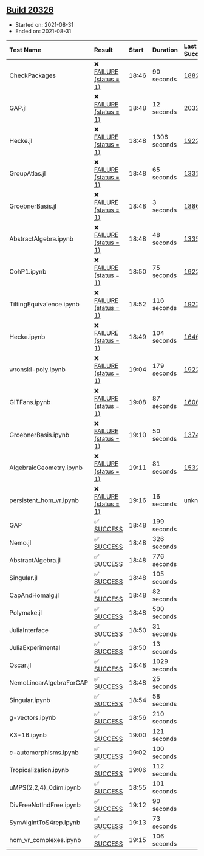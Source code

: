 ## [Build 20326](https://oscarci.mathematik.uni-kl.de/job/oscar/20326/)

* Started on: 2021-08-31
* Ended on: 2021-08-31

| Test Name    | Result | Start | Duration | Last Success | First Failure |
|:-------------|:-------|:------|:---------|:-------------|:--------------|
| CheckPackages | ❌ [FAILURE (status = 1)](https://oscarci.mathematik.uni-kl.de/job/oscar/20326/artifact/logs/build-20326/CheckPackages.log) | 18:46 | 90 seconds | [18822](https://oscarci.mathematik.uni-kl.de/job/oscar/18822/) | [18823](https://oscarci.mathematik.uni-kl.de/job/oscar/18823/) |
| GAP.jl | ❌ [FAILURE (status = 1)](https://oscarci.mathematik.uni-kl.de/job/oscar/20326/artifact/logs/build-20326/GAP.jl.log) | 18:48 | 12 seconds | [20325](https://oscarci.mathematik.uni-kl.de/job/oscar/20325/) | [20326](https://oscarci.mathematik.uni-kl.de/job/oscar/20326/) |
| Hecke.jl | ❌ [FAILURE (status = 1)](https://oscarci.mathematik.uni-kl.de/job/oscar/20326/artifact/logs/build-20326/Hecke.jl.log) | 18:48 | 1306 seconds | [19222](https://oscarci.mathematik.uni-kl.de/job/oscar/19222/) | [20152](https://oscarci.mathematik.uni-kl.de/job/oscar/20152/) |
| GroupAtlas.jl | ❌ [FAILURE (status = 1)](https://oscarci.mathematik.uni-kl.de/job/oscar/20326/artifact/logs/build-20326/GroupAtlas.jl.log) | 18:48 | 65 seconds | [13311](https://oscarci.mathematik.uni-kl.de/job/oscar/13311/) | [13312](https://oscarci.mathematik.uni-kl.de/job/oscar/13312/) |
| GroebnerBasis.jl | ❌ [FAILURE (status = 1)](https://oscarci.mathematik.uni-kl.de/job/oscar/20326/artifact/logs/build-20326/GroebnerBasis.jl.log) | 18:48 | 3 seconds | [18864](https://oscarci.mathematik.uni-kl.de/job/oscar/18864/) | [18865](https://oscarci.mathematik.uni-kl.de/job/oscar/18865/) |
| AbstractAlgebra.ipynb | ❌ [FAILURE (status = 1)](https://oscarci.mathematik.uni-kl.de/job/oscar/20326/artifact/logs/build-20326/AbstractAlgebra.ipynb.log) | 18:48 | 48 seconds | [13355](https://oscarci.mathematik.uni-kl.de/job/oscar/13355/) | [13356](https://oscarci.mathematik.uni-kl.de/job/oscar/13356/) |
| CohP1.ipynb | ❌ [FAILURE (status = 1)](https://oscarci.mathematik.uni-kl.de/job/oscar/20326/artifact/logs/build-20326/CohP1.ipynb.log) | 18:50 | 75 seconds | [19222](https://oscarci.mathematik.uni-kl.de/job/oscar/19222/) | [20152](https://oscarci.mathematik.uni-kl.de/job/oscar/20152/) |
| TiltingEquivalence.ipynb | ❌ [FAILURE (status = 1)](https://oscarci.mathematik.uni-kl.de/job/oscar/20326/artifact/logs/build-20326/TiltingEquivalence.ipynb.log) | 18:52 | 116 seconds | [19222](https://oscarci.mathematik.uni-kl.de/job/oscar/19222/) | [20152](https://oscarci.mathematik.uni-kl.de/job/oscar/20152/) |
| Hecke.ipynb | ❌ [FAILURE (status = 1)](https://oscarci.mathematik.uni-kl.de/job/oscar/20326/artifact/logs/build-20326/Hecke.ipynb.log) | 18:49 | 104 seconds | [16463](https://oscarci.mathematik.uni-kl.de/job/oscar/16463/) | [16464](https://oscarci.mathematik.uni-kl.de/job/oscar/16464/) |
| wronski-poly.ipynb | ❌ [FAILURE (status = 1)](https://oscarci.mathematik.uni-kl.de/job/oscar/20326/artifact/logs/build-20326/wronski-poly.ipynb.log) | 19:04 | 179 seconds | [19222](https://oscarci.mathematik.uni-kl.de/job/oscar/19222/) | [20152](https://oscarci.mathematik.uni-kl.de/job/oscar/20152/) |
| GITFans.ipynb | ❌ [FAILURE (status = 1)](https://oscarci.mathematik.uni-kl.de/job/oscar/20326/artifact/logs/build-20326/GITFans.ipynb.log) | 19:08 | 87 seconds | [16068](https://oscarci.mathematik.uni-kl.de/job/oscar/16068/) | [16069](https://oscarci.mathematik.uni-kl.de/job/oscar/16069/) |
| GroebnerBasis.ipynb | ❌ [FAILURE (status = 1)](https://oscarci.mathematik.uni-kl.de/job/oscar/20326/artifact/logs/build-20326/GroebnerBasis.ipynb.log) | 19:10 | 50 seconds | [13748](https://oscarci.mathematik.uni-kl.de/job/oscar/13748/) | [13749](https://oscarci.mathematik.uni-kl.de/job/oscar/13749/) |
| AlgebraicGeometry.ipynb | ❌ [FAILURE (status = 1)](https://oscarci.mathematik.uni-kl.de/job/oscar/20326/artifact/logs/build-20326/AlgebraicGeometry.ipynb.log) | 19:11 | 81 seconds | [15322](https://oscarci.mathematik.uni-kl.de/job/oscar/15322/) | [15323](https://oscarci.mathematik.uni-kl.de/job/oscar/15323/) |
| persistent_hom_vr.ipynb | ❌ [FAILURE (status = 1)](https://oscarci.mathematik.uni-kl.de/job/oscar/20326/artifact/logs/build-20326/persistent_hom_vr.ipynb.log) | 19:16 | 16 seconds | unknown | unknown |
| GAP | ✅ [SUCCESS](https://oscarci.mathematik.uni-kl.de/job/oscar/20326/artifact/logs/build-20326/GAP.log) | 18:48 | 199 seconds |  |  |
| Nemo.jl | ✅ [SUCCESS](https://oscarci.mathematik.uni-kl.de/job/oscar/20326/artifact/logs/build-20326/Nemo.jl.log) | 18:48 | 326 seconds |  |  |
| AbstractAlgebra.jl | ✅ [SUCCESS](https://oscarci.mathematik.uni-kl.de/job/oscar/20326/artifact/logs/build-20326/AbstractAlgebra.jl.log) | 18:48 | 776 seconds |  |  |
| Singular.jl | ✅ [SUCCESS](https://oscarci.mathematik.uni-kl.de/job/oscar/20326/artifact/logs/build-20326/Singular.jl.log) | 18:48 | 105 seconds |  |  |
| CapAndHomalg.jl | ✅ [SUCCESS](https://oscarci.mathematik.uni-kl.de/job/oscar/20326/artifact/logs/build-20326/CapAndHomalg.jl.log) | 18:48 | 82 seconds |  |  |
| Polymake.jl | ✅ [SUCCESS](https://oscarci.mathematik.uni-kl.de/job/oscar/20326/artifact/logs/build-20326/Polymake.jl.log) | 18:48 | 500 seconds |  |  |
| JuliaInterface | ✅ [SUCCESS](https://oscarci.mathematik.uni-kl.de/job/oscar/20326/artifact/logs/build-20326/JuliaInterface.log) | 18:50 | 31 seconds |  |  |
| JuliaExperimental | ✅ [SUCCESS](https://oscarci.mathematik.uni-kl.de/job/oscar/20326/artifact/logs/build-20326/JuliaExperimental.log) | 18:50 | 13 seconds |  |  |
| Oscar.jl | ✅ [SUCCESS](https://oscarci.mathematik.uni-kl.de/job/oscar/20326/artifact/logs/build-20326/Oscar.jl.log) | 18:48 | 1029 seconds |  |  |
| NemoLinearAlgebraForCAP | ✅ [SUCCESS](https://oscarci.mathematik.uni-kl.de/job/oscar/20326/artifact/logs/build-20326/NemoLinearAlgebraForCAP.log) | 18:48 | 25 seconds |  |  |
| Singular.ipynb | ✅ [SUCCESS](https://oscarci.mathematik.uni-kl.de/job/oscar/20326/artifact/logs/build-20326/Singular.ipynb.log) | 18:54 | 58 seconds |  |  |
| g-vectors.ipynb | ✅ [SUCCESS](https://oscarci.mathematik.uni-kl.de/job/oscar/20326/artifact/logs/build-20326/g-vectors.ipynb.log) | 18:56 | 210 seconds |  |  |
| K3-16.ipynb | ✅ [SUCCESS](https://oscarci.mathematik.uni-kl.de/job/oscar/20326/artifact/logs/build-20326/K3-16.ipynb.log) | 19:00 | 121 seconds |  |  |
| c-automorphisms.ipynb | ✅ [SUCCESS](https://oscarci.mathematik.uni-kl.de/job/oscar/20326/artifact/logs/build-20326/c-automorphisms.ipynb.log) | 19:02 | 100 seconds |  |  |
| Tropicalization.ipynb | ✅ [SUCCESS](https://oscarci.mathematik.uni-kl.de/job/oscar/20326/artifact/logs/build-20326/Tropicalization.ipynb.log) | 19:06 | 112 seconds |  |  |
| uMPS(2,2,4)_0dim.ipynb | ✅ [SUCCESS](https://oscarci.mathematik.uni-kl.de/job/oscar/20326/artifact/logs/build-20326/uMPS-2-2-4-_0dim.ipynb.log) | 18:55 | 101 seconds |  |  |
| DivFreeNotIndFree.ipynb | ✅ [SUCCESS](https://oscarci.mathematik.uni-kl.de/job/oscar/20326/artifact/logs/build-20326/DivFreeNotIndFree.ipynb.log) | 19:12 | 90 seconds |  |  |
| SymAlgIntToS4rep.ipynb | ✅ [SUCCESS](https://oscarci.mathematik.uni-kl.de/job/oscar/20326/artifact/logs/build-20326/SymAlgIntToS4rep.ipynb.log) | 19:13 | 73 seconds |  |  |
| hom_vr_complexes.ipynb | ✅ [SUCCESS](https://oscarci.mathematik.uni-kl.de/job/oscar/20326/artifact/logs/build-20326/hom_vr_complexes.ipynb.log) | 19:15 | 106 seconds |  |  |
